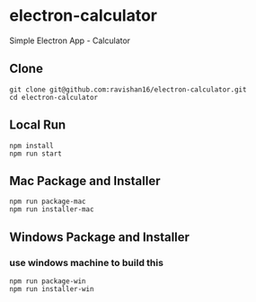# electron-calculator
Simple Electron App - Calculator

## Clone
```
git clone git@github.com:ravishan16/electron-calculator.git
cd electron-calculator
```

## Local Run
```
npm install
npm run start
```

## Mac Package and Installer
```
npm run package-mac
npm run installer-mac
```

## Windows Package and Installer
### use windows machine to build this
```
npm run package-win
npm run installer-win
```
